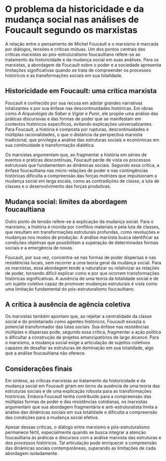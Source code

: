 # O problema da historicidade e da mudança social nas análises de Foucault segundo os marxistas

A relação entre o pensamento de Michel Foucault e o marxismo é marcada por diálogos, tensões e críticas mútuas. Um dos pontos centrais das críticas marxistas ao pós-estruturalismo foucaultiano refere-se ao tratamento da historicidade e da mudança social em suas análises. Para os marxistas, a abordagem de Foucault sobre o poder e a sociedade apresenta limitações significativas quando se trata de compreender os processos históricos e as transformações sociais em sua totalidade.

## Historicidade em Foucault: uma crítica marxista

Foucault é conhecido por sua recusa em adotar grandes narrativas totalizantes e por sua ênfase nas descontinuidades históricas. Em obras como *A Arqueologia do Saber* e *Vigiar e Punir*, ele propõe uma análise das práticas discursivas e das formas de poder que se manifestam em contextos históricos específicos, evitando explicações universalizantes. Para Foucault, a história é composta por rupturas, descontinuidades e múltiplas racionalidades, o que o distancia da perspectiva marxista tradicional, que privilegia a análise das estruturas sociais e econômicas em sua continuidade e transformação dialética.

Os marxistas argumentam que, ao fragmentar a história em séries de eventos e práticas descontínuas, Foucault perde de vista os processos estruturais que fundamentam as dinâmicas sociais. Segundo essa crítica, a ênfase foucaultiana nas micro-relações de poder e nas contingências históricas dificulta a compreensão das forças motrizes que impulsionam a mudança social em larga escala, como as contradições de classe, a luta de classes e o desenvolvimento das forças produtivas.

## Mudança social: limites da abordagem foucaultiana

Outro ponto de tensão refere-se à explicação da mudança social. Para o marxismo, a história é movida por conflitos materiais e pela luta de classes, que resultam em transformações estruturais profundas, como revoluções e mudanças nos modos de produção. A análise marxista busca identificar as condições objetivas que possibilitam a superação de determinadas formas sociais e a emergência de novas.

Foucault, por sua vez, concentra-se nas formas de poder dispersas e nas resistências locais, sem recorrer a uma teoria geral da mudança social. Para os marxistas, essa abordagem tende a naturalizar ou relativizar as relações de poder, tornando difícil explicar como e por que ocorrem transformações históricas significativas. A ausência de uma teoria da totalidade social e de um sujeito coletivo capaz de promover mudanças estruturais é vista como uma limitação fundamental do pós-estruturalismo foucaultiano.

## A crítica à ausência de agência coletiva

Os marxistas também apontam que, ao rejeitar a centralidade da classe social e do proletariado como agentes históricos, Foucault esvazia o potencial transformador das lutas sociais. Sua ênfase nas resistências múltiplas e dispersas pode, segundo essa crítica, fragmentar a ação política e dificultar a construção de projetos emancipatórios de largo alcance. Para o marxismo, a mudança social exige a articulação de sujeitos coletivos capazes de desafiar as estruturas de dominação em sua totalidade, algo que a análise foucaultiana não oferece.

## Considerações finais

Em síntese, as críticas marxistas ao tratamento da historicidade e da mudança social em Foucault giram em torno da ausência de uma teoria das estruturas sociais e de uma explicação robusta para as transformações históricas. Embora Foucault tenha contribuído para a compreensão das múltiplas formas de poder e das resistências cotidianas, os marxistas argumentam que sua abordagem fragmentária e anti-estruturalista limita a análise das dinâmicas sociais em sua totalidade e dificulta a compreensão das condições para a mudança social efetiva.

Apesar dessas críticas, o diálogo entre marxismo e pós-estruturalismo permanece fértil, especialmente quando se busca integrar a atenção foucaultiana às práticas e discursos com a análise marxista das estruturas e dos processos históricos. Tal articulação pode enriquecer a compreensão das dinâmicas sociais contemporâneas, superando as limitações de cada abordagem isoladamente.